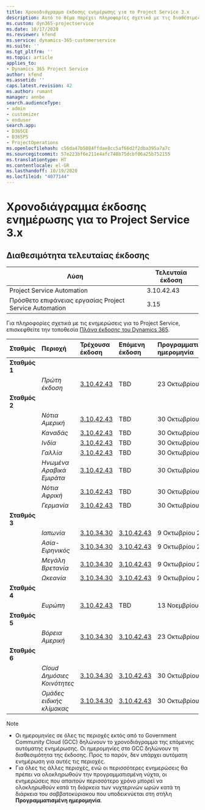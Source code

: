 ```yaml
---
title: Χρονοδιάγραμμα έκδοσης ενημέρωσης για το Project Service 3.x
description: Αυτό το θέμα παρέχει πληροφορίες σχετικά με τις διαθέσιμες και τις επερχόμενες κυκλοφορίες του Dynamics 365 Project Service Automation.
ms.custom: dyn365-projectservice
ms.date: 10/17/2020
ms.reviewer: kfend
ms.service: dynamics-365-customerservice
ms.suite: ''
ms.tgt_pltfrm: ''
ms.topic: article
applies_to:
- Dynamics 365 Project Service
author: kfend
ms.assetid: ''
caps.latest.revision: 42
ms.author: rumant
manager: annbe
search.audienceType:
- admin
- customizer
- enduser
search.app:
- D365CE
- D365PS
- ProjectOperations
ms.openlocfilehash: c56da47b5084ffdae8cc5af66d2f2dba395a7a7c
ms.sourcegitcommit: 57e223bf6e211e4afc748b75dcbf06a25b752155
ms.translationtype: HT
ms.contentlocale: el-GR
ms.lasthandoff: 10/19/2020
ms.locfileid: "4077144"
---
```

# <a name="update-release-schedule-for-project-service-3x"></a>Χρονοδιάγραμμα έκδοσης ενημέρωσης για το Project Service 3.x

## <a name="latest-version-availability"></a>Διαθεσιμότητα τελευταίας έκδοσης

| Λύση  | Τελευταία έκδοση |
|-------|----|
| Project Service Automation    |  3.10.42.43  |
| Πρόσθετο επιφάνειας εργασίας Project Service Automation                | 3.15          |

Για πληροφορίες σχετικά με τις ενημερώσεις για το Project Service, επισκεφθείτε την τοποθεσία [Πλάνα έκδοσης του Dynamics 365](https://docs.microsoft.com/dynamics365/release-plans/). 

| Σταθμός  | Περιοχή | Τρέχουσα έκδοση | Επόμενη έκδοση |  Προγραμματισμένη ημερομηνία
| :---   | :---   | :---   | :---   |:---   |         
|<strong>Σταθμός 1</strong> | |  |  | |
| | <i>Πρώτη έκδοση</i> | [3.10.42.43](whats-new-ur-24.md) | TBD | 23 Οκτωβρίου 2020
|<strong>Σταθμός 2</strong> | |  |  | |
| | <i>Νότια Αμερική</i> | [3.10.42.43](whats-new-ur-24.md) | TBD | 30 Οκτωβρίου 2020
| | <i>Καναδάς</i> | [3.10.42.43](whats-new-ur-24.md) | TBD | 30 Οκτωβρίου 2020 
| | <i>Ινδία</i> | [3.10.42.43](whats-new-ur-24.md) | TBD | 30 Οκτωβρίου 2020
| | <i>Γαλλία</i> | [3.10.42.43](whats-new-ur-24.md) | TBD | 30 Οκτωβρίου 2020
| | <i>Ηνωμένα Αραβικά Εμιράτα</i> | [3.10.42.43](whats-new-ur-24.md) | TBD | 30 Οκτωβρίου 2020
| | <i>Νότια Αφρική</i> | [3.10.42.43](whats-new-ur-24.md) | TBD | 30 Οκτωβρίου 2020
| | <i>Γερμανία</i> | [3.10.42.43](whats-new-ur-24.md) | TBD | 30 Οκτωβρίου 2020
|<strong>Σταθμός 3</strong> | |  |  | |
| | <i>Ιαπωνία</i> |[3.10.34.30](whats-new-ur-23.md) | [3.10.42.43](whats-new-ur-24.md) | 9 Οκτωβρίου 2020 
| | <i>Ασία-Ειρηνικός</i> |[3.10.34.30](whats-new-ur-23.md) | [3.10.42.43](whats-new-ur-24.md) | 9 Οκτωβρίου 2020
| | <i>Μεγάλη Βρετανία</i> |[3.10.34.30](whats-new-ur-23.md) | [3.10.42.43](whats-new-ur-24.md) | 9 Οκτωβρίου 2020
| | <i>Ωκεανία</i> |[3.10.34.30](whats-new-ur-23.md) | [3.10.42.43](whats-new-ur-24.md) | 9 Οκτωβρίου 2020
|<strong>Σταθμός 4</strong> | |  |  | |
| | <i>Ευρώπη</i> |[3.10.42.43](whats-new-ur-24.md) | TBD | 13 Νοεμβρίου 2020
|<strong>Σταθμός 5</strong> | |  |  | |
| | <i>Βόρεια Αμερική</i> |[3.10.34.30](whats-new-ur-23.md) | [3.10.42.43](whats-new-ur-24.md) | 23 Οκτωβρίου 2020
|<strong>Σταθμός 6</strong> | |  |  | |
| | <i>Cloud Δημόσιες Κοινότητες</i> |[3.10.34.30](whats-new-ur-23.md) | [3.10.42.43](whats-new-ur-24.md) | 30 Οκτωβρίου 2020
| | <i>Ομάδες ειδικής κλίμακας</i> |[3.10.34.30](whats-new-ur-23.md) | [3.10.42.43](whats-new-ur-24.md) | 30 Οκτωβρίου 2020

>[!Note]
> - Οι ημερομηνίες σε όλες τις περιοχές εκτός από το Government Community Cloud (GCC) δηλώνουν το χρονοδιάγραμμα της επόμενης αυτόματης ενημέρωσης. Οι ημερομηνίες στο GCC δηλώνουν τη διαθεσιμότητα της έκδοσης. Προς το παρόν, δεν υπάρχει αυτόματη ενημέρωση για αυτές τις περιοχές.
> - Για όλες τις άλλες περιοχές, ενώ οι περισσότερες ενημερώσεις θα πρέπει να ολοκληρωθούν την προγραμματισμένη νύχτα, οι ενημερώσεις που απαιτούν περισσότερο χρόνο μπορεί να ολοκληρωθούν κατά τη διάρκεια των νυχτερινών ωρών κατά τη διάρκεια του σαββατοκύριακου που υποδεικνύεται στη στήλη **Προγραμματισμένη ημερομηνία**.
